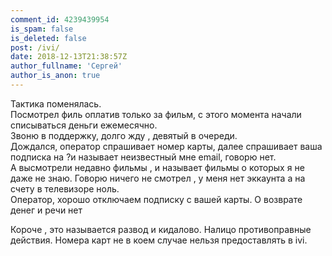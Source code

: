 ```yaml
---
comment_id: 4239439954
is_spam: false
is_deleted: false
post: /ivi/
date: 2018-12-13T21:38:57Z
author_fullname: 'Сергей'
author_is_anon: true
---
```


<p>Тактика поменялась.<br>Посмотрел филь оплатив только за фильм, с этого момента начали списываться деньги ежемесячно.<br>Звоню в поддержку, долго жду , девятый в очереди.<br>Дождался, оператор спрашивает номер карты, далее спрашивает ваша подписка на ?и называет неизвестный мне email, говорю нет.<br>А высмотрели недавно фильмы , и называет фильмы о которых я не даже не знаю. Говорю ничего не смотрел , у меня нет эккаунта а на счету в телевизоре ноль.<br>Оператор, хорошо отключаем подписку с вашей карты. О возврате денег и речи нет</p><p>Короче , это называется развод и кидалово. Налицо противоправные действия. Номера карт не в коем случае нельзя предоставлять в ivi.</p>
